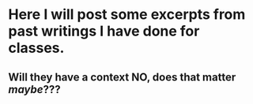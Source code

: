# Here I will post some excerpts from past writings I have done for classes.
## Will they have a context **NO**, does that matter *maybe*???
